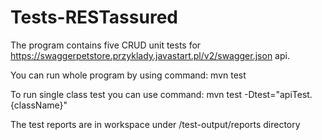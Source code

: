 # Tests-RESTassured
The program contains five CRUD unit tests for https://swaggerpetstore.przyklady.javastart.pl/v2/swagger.json api.

You can run whole program by using command:
  mvn test
  
To run single class test you can use command:
  mvn test -Dtest="apiTest.{className}"
  
The test reports are in workspace under /test-output/reports directory
